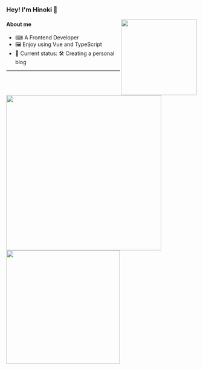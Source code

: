 ### Hey! I'm Hinoki 🌠
<a href="https://github.com/anuraghazra/github-readme-stats">
  <img width="200"  align="right" src="https://hinoki-su-github-io-6p55grqhc-hinokisu.vercel.app/static/cat_sleep.jpg" />
</a>

#### About me
- ⌨  A Frontend Developer
- 🖼 Enjoy using Vue and TypeScript
- 🔭 Current status: 🛠 Creating a personal blog
<hr/> 

<div>
  <img align="left" width="410"  src="http://github-readme-stats-hinokisu.vercel.app/api?username=HinokiSu&show_icons=true&count_private=true&hide=contribs" />
</div> 
<div>
  <img  align="left" width="300" src="https://github-readme-stats-hinokisu.vercel.app/api/top-langs/?username=HinokiSu&layout=compact" />
</div>  

